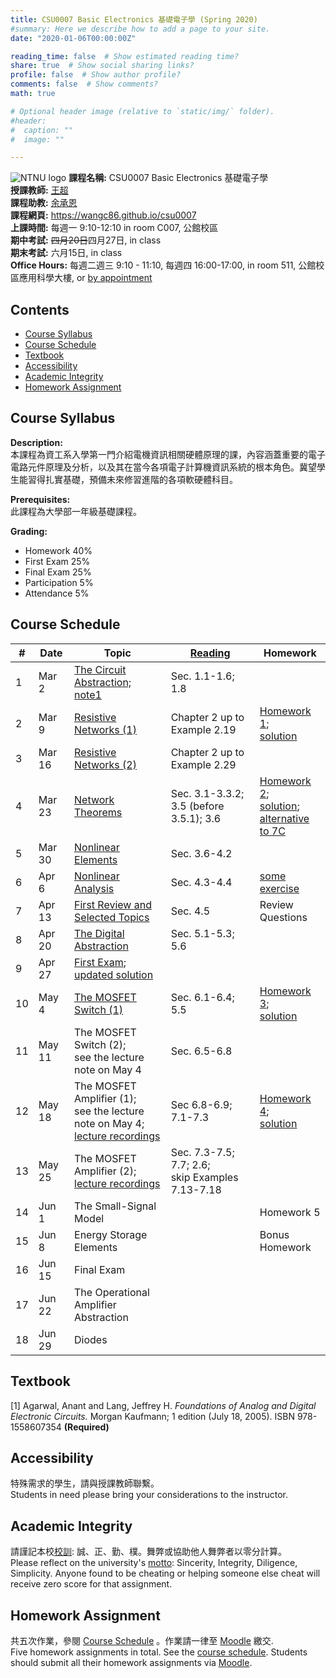 ```yaml
---
title: CSU0007 Basic Electronics 基礎電子學 (Spring 2020)
#summary: Here we describe how to add a page to your site.
date: "2020-01-06T00:00:00Z"

reading_time: false  # Show estimated reading time?
share: true  # Show social sharing links?
profile: false  # Show author profile?
comments: false  # Show comments?
math: true

# Optional header image (relative to `static/img/` folder).
#header:
#  caption: ""
#  image: ""

---
```


![NTNU logo](../../img/ntnu_logo.png)
**課程名稱:** CSU0007 Basic Electronics 基礎電子學  
**授課教師:** [王超](https://wangc86.github.io/bio/)  
**課程助教:** [余承恩](https://wangc86.github.io/bio/)  
**課程網頁:** https://wangc86.github.io/csu0007  
**上課時間:** 每週一 9:10-12:10 in room C007, 公館校區  
**期中考試:** <s>四月20日</s>四月27日, in class  
**期末考試:** 六月15日, in class  
**Office Hours:** 每週二週三 9:10 - 11:10, 每週四 16:00-17:00, in room 511, 公館校區應用科學大樓, or [by appointment](mailto:cw@ntnu.edu.tw)  

## Contents

* [Course Syllabus](#syllabus) <a name="syllabus"></a>
* [Course Schedule](#schedule)
* [Textbook](#resource)
* [Accessibility](#accessibility)
* [Academic Integrity](#accessibility)
* [Homework Assignment](#hw)

## Course Syllabus
**Description:**  
本課程為資工系入學第一門介紹電機資訊相關硬體原理的課，內容涵蓋重要的電子電路元件原理及分析，以及其在當今各項電子計算機資訊系統的根本角色。冀望學生能習得扎實基礎，預備未來修習進階的各項軟硬體科目。

**Prerequisites:**  
此課程為大學部一年級基礎課程。

**Grading:**  
* Homework 40%  
* First Exam 25%<a name="schedule"></a>  
* Final Exam 25%  
* Participation 5%  
* Attendance 5%  

## Course Schedule

| \#  | Date | Topic | [Reading](#resource) | Homework |
| --- | ---  | --- | --- | --- |
| 1 | Mar 2   | [The Circuit Abstraction;](lecture01.pdf)<br>[note1](note1.pdf) | Sec. 1.1-1.6; 1.8 | |
| 2 | Mar 9   | [Resistive Networks (1)](lecture02.pdf) | Chapter 2 up to Example 2.19 | [Homework 1](homework01.pdf);<br>[solution](homework01_solution.pdf) |
| 3 | Mar 16   | [Resistive Networks (2)](lecture03.pdf) | Chapter 2 up to Example 2.29 | |
| 4 | Mar 23   | [Network Theorems](lecture04.pdf) | Sec. 3.1-3.3.2; 3.5 (before 3.5.1); 3.6 | [Homework 2](homework02.pdf);<br>[solution](homework02_solution.pdf);<br>[alternative to 7C](homework02_alternativeSolutionTo7C.pdf) |
| 5 | Mar 30   | [Nonlinear Elements](lecture05.pdf) | Sec. 3.6-4.2 | |
| 6 | Apr 6   | [Nonlinear Analysis](lecture06.pdf) | Sec. 4.3-4.4 | [some exercise](exercise01.pdf) |
| 7 | Apr 13   | [First Review and Selected Topics](lecture07.pdf) | Sec. 4.5 | Review Questions |
| 8 | Apr 20   | [The Digital Abstraction](lecture08.pdf) | Sec. 5.1-5.3; 5.6 | |
| 9 | Apr 27   | [First Exam](midtermExam.pdf);<br>[updated solution](MidtermSol_corrected.pdf) | | |
| 10 | May 4   | [The MOSFET Switch (1)](lecture10-12.pdf) | Sec. 6.1-6.4; 5.5 | [Homework 3](homework03.pdf);<br>[solution](homework03_solutionSketch.pdf) |
| 11 | May 11   | The MOSFET Switch (2);<br>see the lecture note on May 4| Sec. 6.5-6.8 | |
| 12 | May 18   | The MOSFET Amplifier (1);<br>see the lecture note on May 4;<br>[lecture recordings](https://drive.google.com/drive/folders/1nHWGbp_EVOgjo6S_lTtPWJwu18pItKPM?usp=sharing)| Sec 6.8-6.9; 7.1-7.3 | [Homework 4](homework04.pdf);<br>[solution](homework04_solution.pdf) |
| 13 | May 25   | The MOSFET Amplifier (2);<br>[lecture recordings](https://drive.google.com/open?id=1lEhEYzQzUkZUhyIxLnIZbC4eJNXx2tRV) | Sec. 7.3-7.5; 7.7; 2.6;<br>skip Examples 7.13-7.18 | <a name="resource"></a>|
| 14 | Jun 1   | The Small-Signal Model |  | Homework 5|
| 15 | Jun 8   | Energy Storage Elements |  | Bonus Homework|
| 16 | Jun 15   | Final Exam |  | |
| 17 | Jun 22   | The Operational Amplifier Abstraction |  | |
| 18 | Jun 29   | Diodes |  | |

## Textbook

[1] Agarwal, Anant and Lang, Jeffrey H. _Foundations of Analog and Digital Electronic Circuits._ Morgan Kaufmann; 1 edition (July 18, 2005). ISBN 978-1558607354 **(Required)**




## Accessibility
<a name="integrity"></a>
特殊需求的學生，請與授課教師聯繫。  
Students in need please bring your considerations to the instructor.

## Academic Integrity
<a name="hw"></a>
請謹記本校[校訓](http://archives.lib.ntnu.edu.tw/c2/c2_1.jsp): 誠、正、勤、樸。舞弊或協助他人舞弊者以零分計算。  
Please reflect on the university's [motto](http://archives.lib.ntnu.edu.tw/c2/c2_1.jsp): Sincerity, Integrity, Diligence, Simplicity. Anyone found to be cheating or helping someone else cheat will receive zero score for that assignment.

## Homework Assignment 

共五次作業，參閱 [Course Schedule](#schedule) 。作業請一律至 [Moodle](https://moodle.ntnu.edu.tw/) 繳交.  
Five homework assignments in total. See the [course schedule](#schedule). Students should submit all their homework assignments via [Moodle](https://moodle.ntnu.edu.tw/).

